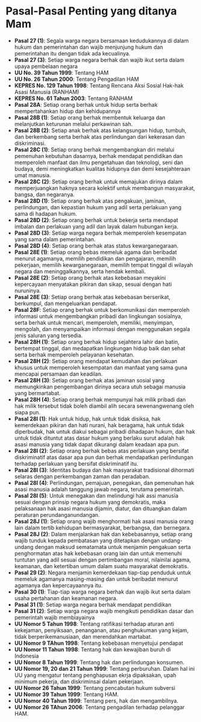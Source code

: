 # Pasal-Pasal Penting yang ditanya Mam

- **Pasal 27 (1)**: Segala warga negara bersamaan kedudukannya di dalam hukum dan pemerintahan dan wajib menjunjung hukum dan pemerintahan itu dengan tidak ada kecualinya.
- **Pasal 27 (3)**: Setiap warga negara berhak dan wajib ikut serta dalam upaya pembelaan negara
- **UU No. 39 Tahun 1999**: Tentang HAM
- **UU No. 26 Tahun 2000**: Tentang Pengadilan HAM
- **KEPRES No. 129 Tahun 1998**: Tentang Rencana Aksi Sosial Hak-hak Asasi Manusia (RANHAM)
- **KEPRES No. 61 Tahun 2003**: Tentang RANHAM
- **Pasal 28A**: Setiap orang berhak untuk hidup serta berhak mempertahankan hidup dan kehidupannya
- **Pasal 28B (1)**: Setiap orang berhak membentuk keluarga dan melanjutkan keturunan melalui perkawinan sah.
- **Pasal 28B (2)**: Setiap anak berhak atas kelangsungan hidup, tumbuh, dan berkembang serta berhak atas perlindungan dari kekerasan dan diskriminasi.
- **Pasal 28C (1)**: Setiap orang berhak mengembangkan diri melalui pemenuhan kebutuhan dasarnya, berhak mendapat pendidikan dan memperoleh manfaat dan ilmu pengetahuan dan teknologi, seni dan budaya, demi meningkatkan kualitas hidupnya dan demi kesejahteraan umat manusia. 
- **Pasal 28C (2)**: Setiap orang berhak untuk memajukan dirinya dalam memperjuangkan haknya secara kolektif untuk membangun masyarakat, bangsa, dan negaranya.
- **Pasal 28D (1)**: Setiap orang berhak atas pengakuan, jaminan, perlindungan, dan kepastian hukum yang adil serta perlakuan yang sama di hadapan hukum. 
- **Pasal 28D (2)**: Setiap orang berhak untuk bekerja serta mendapat imbalan dan perlakuan yang adil dan layak dalam hubungan kerja. 
- **Pasal 28D (3)**: Setiap warga negara berhak memperoleh kesempatan yang sama dalam pemerintahan. 
- **Pasal 28D (4)**: Setiap orang berhak atas status kewarganegaraan.
- **Pasal 28E (1)**: Setiap orang bebas memeluk agama dan beribadat menurut agamanya, memilih pendidikan dan pengajaran, memilih pekerjaan, memilih kewarganegaraan, memilih tempat tinggal di wilayah negara dan meninggalkannya, serta hendak kembali. 
- **Pasal 28E (2)**: Setiap orang berhak atas kebebasan meyakini kepercayaan menyatakan pikiran dan sikap, sesuai dengan hati nuruninya. 
- **Pasal 28E (3)**: Setiap orang berhak atas kebebasan berserikat, berkumpul, dan mengeluarkan pendapat.
- **Pasal 28F**: Setiap orang berhak untuk berkomunikasi dan memperoleh informasi untuk mengembangkan pribadi dan lingkungan sosialnya, serta berhak untuk mencari, memperoleh, memiliki, menyimpan, mengolah, dan menyampaikan informasi dengan menggunakan segala jenis saluran yang tersedia.
- **Pasal 28H (1)**: Setiap orang berhak hidup sejahtera lahir dan batin, bertempat tinggal, dan medapatkan lingkungan hidup baik dan sehat serta berhak memperoleh pelayanan kesehatan. 
- **Pasal 28H (2)**: Setiap orang mendapat kemudahan dan perlakuan khusus untuk memperoleh kesempatan dan manfaat yang sama guna mencapai persamaan dan keadilan. 
- **Pasal 28H (3)**: Setiap orang berhak atas jaminan sosial yang memungkinkan pengembangan dirinya secara utuh sebagai manusia yang bermartabat. 
- **Pasal 28H (4)**: Setiap orang berhak mempunyai hak milik pribadi dan hak milik tersebut tidak boleh diambil alih secara sewenang­wenang oleh siapa pun. 
- **Pasal 28I (1)**: Hak untuk hidup, hak untuk tidak disiksa, hak kemerdekaan pikiran dan hati nurani, hak beragama, hak untuk tidak diperbudak, hak untuk diakui sebagai pribadi dihadapan hukum, dan hak untuk tidak dituntut atas dasar hukum yang berlaku surut adalah hak asasi manusia yang tidak dapat dikurangi dalam keadaan apa pun. 
- **Pasal 28I (2)**: Setiap orang berhak bebas atas perlakuan yang bersifat diskriminatif atas dasar apa pun dan berhak mendapatkan perlindungan terhadap perlakuan yang bersifat diskriminatif itu. 
- **Pasal 28I (3)**: Identitas budaya dan hak masyarakat tradisional dihormati selaras dengan perkembangan zaman dan peradaban. 
- **Pasal 28I (4)**: Perlindungan, pemajuan, penegakan, dan pemenuhan hak asasi manusia adalah tanggung jawab negara, terutama pemerintah. 
- **Pasal 28I (5)**: Untuk menegakan dan melindungi hak assi manusia sesuai dengan prinsip negara hukum yang demokratis, maka pelaksanaan hak asasi manusia dijamin, diatur, dan dituangkan dalam peraturan perundangan­undangan. 
- **Pasal 28J (1)**: Setiap orang wajib menghormati hak asasi manusia orang lain dalam tertib kehidupan bermasyarakat, berbangsa, dan bernegara. 
- **Pasal 28J (2)**: Dalam menjalankan hak dan kebebasannya, setiap orang wajib tunduk kepada pembatasan yang ditetapkan dengan undang­-undang dengan maksud semata­mata untuk menjamin pengakuan serta penghormatan atas hak kebebasan orang lain dan untuk memenuhi tuntutan yang adil sesuai dengan pertimbangan moral, nilai­nilai agama, keamanan, dan ketertiban umum dalam suatu masyarakat demokratis.
- **Pasal 29 (2)**: Negara menjamin kemerdekaan tiap-tiap penduduk untuk memeluk agamanya masing-masing dan untuk beribadat menurut agamanya dan kepercayaannya itu. 
- **Pasal 30 (1)**: Tiap-tiap warga negara berhak dan wajib ikut serta dalam usaha pertahanan dan keamanan negara.
- **Pasal 31 (1)**: Setiap warga negara berhak mendapat pendidikan
- **Pasal 31 (2)**: Setiap warga negara wajib mengikuti pendidikan dasar dan pemerintah wajib membiayainya
- **UU Nomor 5 Tahun 1998**: Tentang ratifikasi terhadap aturan anti kekejaman, penyiksaan, penanganan, atau penghukuman yang kejam, tidak berperikemanusiaan, dan merendahkan martabat.
- **UU Nomor 9 TAhun 1998**: Tentang kebebasan menyetujui pendapat
- **UU Nomor 11 Tahun 1998**: Tentang hak dan kewajiban buruh di Indonesia
- **UU Nomor 8 Tahun 1999**: Tentang hak dan perlindungan konsumen.
- **UU Nomor 19, 20 dan 21 Tahun 1999**: Tentang perburuhan. Dalam hal ini UU yang mengatur tentang penghapusan ekrja dipaksakan, upah minimum pekerja, dan diskriminsai dalam pekerjaan.
- **UU Nomor 26 Tahun 1999**: Tentang pencabutan hukum subversi
- **UU Nomor 39 Tahun 1999**: Tentang HAM.
- **UU Nomor 40 Tahun 1999**: Tentang pers, hak dan mengambilnya.
- **UU Nomor 26 TAhun 2006**: Tentang pengadilan terhadap pelanggar HAM.